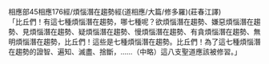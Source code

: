 相應部45相應176經/煩惱潛在趨勢經(道相應/大篇/修多羅)(莊春江譯)  
「比丘們！有這七種煩惱潛在趨勢，哪七種呢？欲煩惱潛在趨勢、嫌惡煩惱潛在趨勢、見煩惱潛在趨勢、疑煩惱潛在趨勢、慢煩惱潛在趨勢、有貪煩惱潛在趨勢、無明煩惱潛在趨勢，比丘們！這些是七種煩惱潛在趨勢。比丘們！為了這七種煩惱潛在趨勢的證智、遍知、滅盡、捨斷，……（中略）這八支聖道應該被修習。」  
  
  
